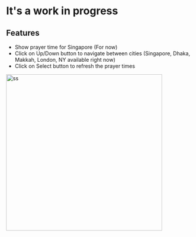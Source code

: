 # It's a work in progress

## Features
- Show prayer time for Singapore (For now)
- Click on Up/Down button to navigate between cities (Singapore, Dhaka, Makkah, London, NY available right now)
- Click on Select button to refresh the prayer times

<img width="421" alt="ss" src="https://github.com/user-attachments/assets/82179601-34bc-4dbc-908a-df7b5bbc45f7" />
